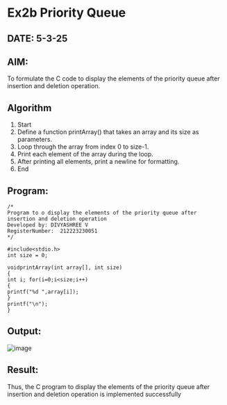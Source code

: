 # Ex2b Priority Queue
## DATE: 5-3-25
## AIM:
To formulate the C code to display the elements of the priority queue after insertion and deletion operation.

## Algorithm
1.	Start
2.	Define a function printArray() that takes an array and its size as parameters.
3.	Loop through the array from index 0 to size-1.
4.	Print each element of the array during the loop.
5.	After printing all elements, print a newline for formatting.
6.	End


## Program:
```
/*
Program to o display the elements of the priority queue after insertion and deletion operation
Developed by: DIVYASHREE V
RegisterNumber:  212223230051
*/

#include<stdio.h>
int size = 0;

voidprintArray(int array[], int size)
{
int i; for(i=0;i<size;i++)
{
printf("%d ",array[i]);
}
printf("\n");
}

```

## Output:

![image](https://github.com/user-attachments/assets/2738c1ac-3461-4f1a-bb81-9ec36c98d932)


## Result:
Thus, the C program to display the elements of the priority queue after insertion and deletion operation is implemented successfully
